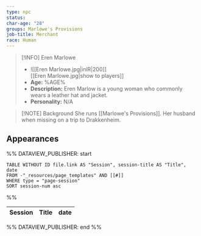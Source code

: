 ```yaml
---
type: npc
status: 
char-age: "28"
groups: Marlowe's Provisions
job-title: Merchant
race: Human
---
```


>[!INFO] Eren Marlowe
>- ![[Eren Marlowe.jpg|inlR|200]]
<br/> [[Eren Marlowe.jpg|show to players]]
>- **Age:** %AGE%
> - **Description:** Eren Marlow is a young woman who commonly wears a leather hat and jacket.
> - **Personality:** N/A
 
 >[!NOTE] Background
She runs [[Marlowe's Provisions]]. Her husband when missing on a trip to Drakkenheim.

## Appearances

%% DATAVIEW_PUBLISHER: start
```dataview
TABLE WITHOUT ID file.link AS "Session", session-title AS "Title", date
FROM -"_resources/page_templates" AND [[#]]
WHERE type = "page-session"
SORT session-num asc
```
%%

| Session | Title | date |
| ------- | ----- | ---- |

%% DATAVIEW_PUBLISHER: end %%